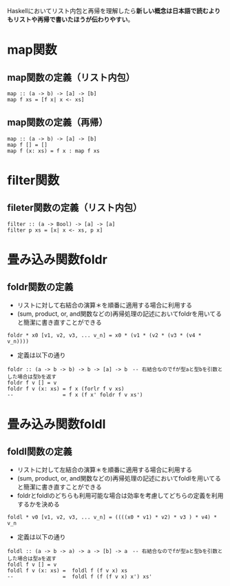 Haskellにおいてリスト内包と再帰を理解したら**新しい概念は日本語で読むよりもリストや再帰で書いたほうが伝わりやすい**。

# map関数
## map関数の定義（リスト内包）
```
map :: (a -> b) -> [a] -> [b]
map f xs = [f x| x <- xs]
```

## map関数の定義（再帰）
```
map :: (a -> b) -> [a] -> [b]
map f [] = []
map f (x: xs) = f x : map f xs
```

# filter関数
## fileter関数の定義（リスト内包）
```
filter :: (a -> Bool) -> [a] -> [a]
filter p xs = [x| x <- xs, p x]
```
# 畳み込み関数foldr
## foldr関数の定義
- リストに対して右結合の演算＊を順番に適用する場合に利用する
- (sum, product, or, and関数などの)再帰処理の記述においてfoldrを用いてると簡潔に書き直すことができる 
 
```
foldr * x0 [v1, v2, v3, ... v_n] = x0 * (v1 * (v2 * (v3 * (v4 * v_n))))
```

- 定義は以下の通り
```
foldr :: (a -> b -> b) -> b -> [a] -> b　-- 右結合なのでfが型aと型bを引数とした場合は型bを返す
foldr f v [] = v
foldr f v (x: xs) = f x (forlr f v xs)
--                = f x (f x' foldr f v xs')
```

# 畳み込み関数foldl
## foldl関数の定義
- リストに対して左結合の演算＊を順番に適用する場合に利用する
- (sum, product, or, and関数などの)再帰処理の記述においてfoldlを用いてると簡潔に書き直すことができる 
- foldrとfoldlのどちらも利用可能な場合は効率を考慮してどちらの定義を利用するかを決める
 
```
foldl * v0 [v1, v2, v3, ... v_n] = ((((x0 * v1) * v2) * v3 ) * v4) * v_n
```

- 定義は以下の通り
```
foldl :: (a -> b -> a) -> a -> [b] -> a　-- 右結合なのでfが型aと型bを引数とした場合は型aを返す
foldl f v [] = v
foldl f v (x: xs) =  foldl f (f v x) xs
--                =  foldl f (f (f v x) x') xs'
```

